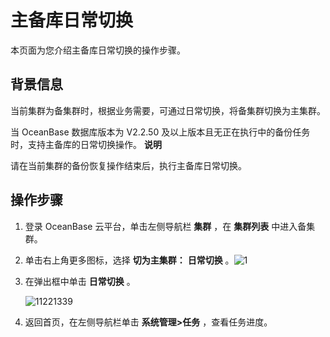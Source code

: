 主备库日常切换 
============================

本页面为您介绍主备库日常切换的操作步骤。

背景信息 
-------------------------

当前集群为备集群时，根据业务需要，可通过日常切换，将备集群切换为主集群。

当 OceanBase 数据库版本为 V2.2.50 及以上版本且无正在执行中的备份任务时，支持主备库的日常切换操作。
**说明**



请在当前集群的备份恢复操作结束后，执行主备库日常切换。

操作步骤 
-------------------------

1. 登录 OceanBase 云平台，单击左侧导航栏 **集群** ，在 **集群列表** 中进入备集群。

   

2. 单击右上角更多图标，选择 **切为主集群：** **日常切换** 。![1](https://help-static-aliyun-doc.aliyuncs.com/assets/img/zh-CN/4946790261/p273265.png)

   

3. 在弹出框中单击 **日常切换** 。

   ![11221339](https://help-static-aliyun-doc.aliyuncs.com/assets/img/zh-CN/4685987361/p355758.png)
   

4. 返回首页，在左侧导航栏单击 **系统管理\>任务** ，查看任务进度。

   



